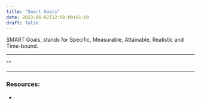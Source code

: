 ```yaml
---
title: "Smart Goals"
date: 2023-06-02T12:00:00+01:00
draft: false
---
```


<!-- Blog Post #11 -->

SMART Goals, stands for Specific, Measurable, Attainable, Realistic and Time-bound.

<!-- https://www.atlassian.com/blog/productivity/how-to-write-smart-goals -->

<!-- https://www.samhsa.gov/sites/default/files/nc-smart-goals-fact-sheet.pdf -->

<!-- https://nealschaffer.com/5-smart-blogging-goals-set-2016/ -->

<!-- Increase Your Traffic 100% (Or 6% Monthly) -->

<!-- Write At Least 1 Blog Post A Week -->

<!-- Publish One Ultimate Guide Greater Than 3000 Words -->

<!-- Increase Your Email Opt-In Rate By 50% -->

<!-- Make Connections With 12 Influencers And Feature Them On Your Blog -->

<!-- https://nomadlife101.com/smart-blogging-goals/#Blogging_Goal_Examples -->

<!-- Write 3 blog posts this week. -->

<!-- Write down 10 blog post ideas today. -->

<!-- Publish 6 blog posts this month. -->

<!-- Increase blog traffic by 5% this month. -->

<!-- Reach 10,000 monthly page views by the end of the quarter. -->

<!-- Make 5 affiliate sales this month. -->

<!-- Go through the first two modules of SEO from Scratch by the end of the month. -->

<!-- Learning -->

<!-- Related -->
<!-- Learning disability - Condition -->
<!-- Disability - Topic -->

<!-- Dyslexia -->

<!-- Dyspraxia -->
<!-- Related -->
<!-- Verbal Dyspraxia -->

<!-- DCD -->

<!-- ADHD -->

<!-- Autism  -->

<!-- Programming -->

<!-- Coding -->

---

""

---

### Resources:

- []()
